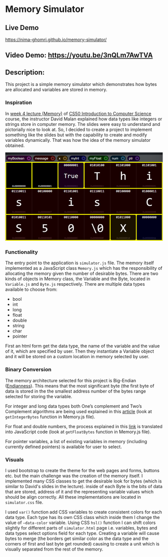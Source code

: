 # Memory Simulator

## Live Demo
https://nima-ghomri.github.io/memory-simulator/

## Video Demo:  https://youtu.be/3nQLm7AwTVA

## Description:
This project is a simple memory simulator which demonstrates how bytes are allocated and variables are stored in memory.

### Inspiration
In [week 4 lecture (Memory)](https://cs50.harvard.edu/x/2022/weeks/4/) of [CS50 Introduction to Computer Science](https://cs50.harvard.edu/x/2022/) course, the instructor David Malan explained how data types like integers or strings store in computer memory. The slides were easy to understand and pictorially nice to look at. So, I decided to create a project to implement something like the slides but with the capability to create and modify variables dynamically. That was how the idea of the memory simulator obtained.

![This is a alt text.](thumbnail.png "This is a sample image.")

### Functionality
The entry point to the application is `simulator.js` file. The memory itself implemented as a JavaScript class `Memory.js` which has the responsibility of allocating the memory given the number of desirable bytes. There are two kinds of objects in Memory class, the Variable and the Byte, located in `Variable.js` and `Byte.js` respectively. There are multiple data types available to choose from:

* bool
* int
* long
* float
* double
* string
* char
* pointer

First an html form get the data type, the name of the variable and the value of it, which are specified by user. Then they instantiate a Variable object and it will be stored on a custom location in memory selected by user.

### Binary Conversion
The memory architecture selected for this project is Big-Endian ([Endianness](https://en.wikipedia.org/wiki/Endianness)). This means that the most significant byte (the first byte of data is stored in the the smallest address number of the bytes range selected for storing the variable.

For integer and long data types both One’s complement and Two’s Complement algorithms are being used explained in this [article](https://www.log2base2.com/storage/how-integers-are-stored-in-memory.html) (look at `getIntegerBytes` function in Memory.js file).

For float and double numbers, the process explained in this [link](https://www.log2base2.com/storage/how-float-values-are-stored-in-memory.html) is translated into JavaScript code (look at `getFloatBytes` function in Memory.js file).

For pointer variables, a list of existing variables in memory (including currently defined pointers) is available for user to select. 

### Visuals
I used bootstrap to create the theme for the web pages and forms, buttons etc. but the main challenge was the creation of the memory itself. I implemented many CSS classes to get the desirable look for bytes (which is similar to David's slides in the lecture). inside of each Byte is the bits of data that are stored, address of it and the representing variable values which should be align correctly. All these implementations are located in `simulator.css` file.

I used `var()` function add CSS variables to create consistent colors for each data type. Each type has its own CSS class which inside them I change the value of `–data-color` variable. Using CSS `hsl()` function I can shift colors slightly for different parts of `simulator.html` page i.e. variables, bytes and data types select options field for each type.
Creating a variable will cause bytes to merge (the borders get similar color as the data type and the corners of first and last byte get rounded) causing to create a unit which is visually separated from the rest of the memory.
